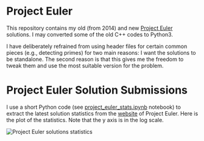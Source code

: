 # Project Euler

This repository contains my old (from 2014) and new [Project Euler](https://projecteuler.net/) solutions. I may converted some of the old C++ codes to Python3.

I have deliberately refrained from using header files for certain common pieces (e.g., detecting primes) for two main reasons: I want the solutions to be standalone. The second reason is that this gives me the freedom to tweak them and use the most suitable version for the problem. 


# Project Euler Solution Submissions

I use a short Python code (see [project_euler_stats.ipynb](https://github.com/sedihub/project_euler/blob/master/project_euler_stats.ipynb) notebook) to extract the latest solution statistics from the [website](https://projecteuler.net/archives) of Project Euler. Here is the plot of the statistics. Note that the y axis is in the log scale.

![Project Euler solutions statistics](https://github.com/sedihub/project_euler/blob/master/.images/solutions_stats.png?raw=true)
